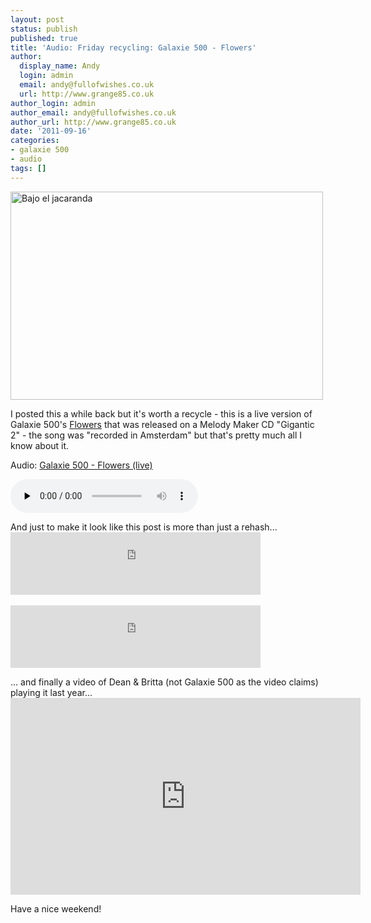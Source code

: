 ```yaml
---
layout: post
status: publish
published: true
title: 'Audio: Friday recycling: Galaxie 500 - Flowers'
author:
  display_name: Andy
  login: admin
  email: andy@fullofwishes.co.uk
  url: http://www.grange85.co.uk
author_login: admin
author_email: andy@fullofwishes.co.uk
author_url: http://www.grange85.co.uk
date: '2011-09-16'
categories:
- galaxie 500
- audio
tags: []
---
```

<p><a href="http://www.flickr.com/photos/celesterc/1969189970/" title="Bajo el jacaranda by Celeste, on Flickr"><img class="aligncenter" src="https://farm3.static.flickr.com/2232/1969189970_3305dea202.jpg" width="500" height="333" alt="Bajo el jacaranda"></a></p>
<p>I posted this a while back but it's worth a recycle - this is a live version of Galaxie 500's <a href="/database/tracks/flowers/">Flowers</a> that was released on a Melody Maker CD "Gigantic 2" - the song was "recorded in Amsterdam" but that's pretty much all I know about it.</p>

<div class="well"><p class="audio">Audio: <a href="https://media.fullofwishes.co.uk/01-galaxie_500/audio/Galaxie-500_Flowers_-live-_Gigantic2.mp3">Galaxie 500 - Flowers (live)</a></p><audio controls="controls" preload="none" src="https://media.fullofwishes.co.uk/01-galaxie_500/audio/Galaxie-500_Flowers_-live-_Gigantic2.mp3"></audio></div>

<p>And just to make it look like this post is more than just a rehash...<br />
<iframe  class="aligncenter" width="400" height="100" style="position: relative; display: block; width: 400px; height: 100px;" src="https://bandcamp.com/EmbeddedPlayer/v=2/track=3230519709/size=venti/bgcol=FFFFFF/linkcol=4285BB/" allowtransparency="true" frameborder="0"><a href="https://galaxie500.bandcamp.com/track/flowers">Flowers by Galaxie 500</a></iframe><br />
<iframe class="aligncenter" width="400" height="100" style="position: relative; display: block; width: 400px; height: 100px;" src="https://bandcamp.com/EmbeddedPlayer/v=2/track=2582515897/size=venti/bgcol=FFFFFF/linkcol=4285BB/" allowtransparency="true" frameborder="0"><a href="https://galaxie500.bandcamp.com/track/flowers-2">Flowers by Galaxie 500</a></iframe></p>
<p>... and finally a video of Dean & Britta (not Galaxie 500 as the video claims) playing it last year...<br />
<iframe class="aligncenter" width="560" height="315" src="https://www.youtube.com/embed/pLdwZS7T7eQ" frameborder="0" allowfullscreen></iframe></p>
<p>Have a nice weekend!</p>
